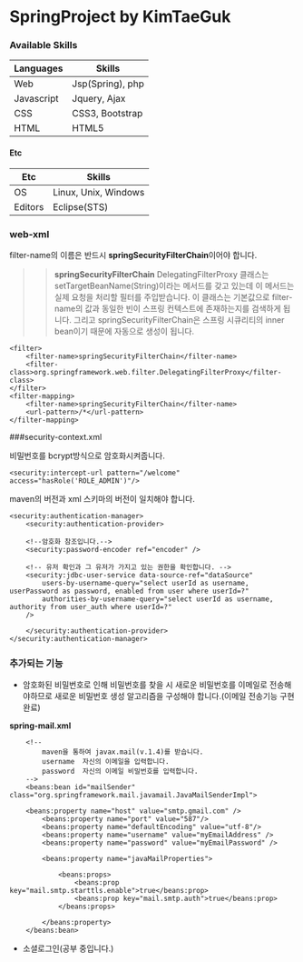 SpringProject by KimTaeGuk
===================

###  Available Skills
Languages             | Skills           |
----------------------|------------------|
Web                   | Jsp(Spring), php |
Javascript            | Jquery, Ajax     | 
CSS                   | CSS3, Bootstrap  |
HTML                  | HTML5            |

#### Etc
Etc                   | Skills               |
----------------------|----------------------|
OS                    | Linux, Unix, Windows |
Editors               | Eclipse(STS)         | 

### web-xml
filter-name의 이름은 반드시 **springSecurityFilterChain**이어야 합니다.

>>  **springSecurityFilterChain**
>DelegatingFilterProxy 클래스는 setTargetBeanName(String)이라는 메서드를 갖고 있는데 이 메서드는 실제 요청을 처리할 필터를 주입받습니다. 이 클래스는 기본값으로 filter-name의 값과 동일한 빈이 스프링 컨텍스트에 존재하는지를 검색하게 됩니다. 그리고 springSecurityFilterChain은 스프링 시큐리티의 inner bean이기 때문에 자동으로 생성이 됩니다.

    <filter>
        <filter-name>springSecurityFilterChain</filter-name>
	  	<filter-class>org.springframework.web.filter.DelegatingFilterProxy</filter-class>
	</filter>
	<filter-mapping>
	  	<filter-name>springSecurityFilterChain</filter-name>
	  	<url-pattern>/*</url-pattern>
	</filter-mapping>


###security-context.xml

비밀번호를 bcrypt방식으로 암호화시켜줍니다.

    <security:intercept-url pattern="/welcome" access="hasRole('ROLE_ADMIN')"/>	


maven의 버전과 xml 스키마의 버전이 일치해야 합니다.

    <security:authentication-manager>
        <security:authentication-provider>
 	    
	    <!--암호화 참조입니다.-->
	    <security:password-encoder ref="encoder" />
 				
 	    <!-- 유저 확인과 그 유저가 가지고 있는 권한을 확인합니다. --> 
 	    <security:jdbc-user-service data-source-ref="dataSource"
	        users-by-username-query="select userId as username, userPassword as password, enabled from user where userId=?"
	        authorities-by-username-query="select userId as username, authority from user_auth where userId=?"
	    />

        </security:authentication-provider>
    </security:authentication-manager>



### 추가되는 기능
- 암호화된 비밀번호로 인해 비밀번호를 찾을 시 새로운 비밀번호를 이메일로 전송해야하므로 새로운 비밀번호 생성 알고리즘을 구성해야 합니다.(이메일 전송기능 구현 완료)

**spring-mail.xml**
```
    <!-- 
        maven을 통하여 javax.mail(v.1.4)를 받습니다.
        username  자신의 이메일을 입력합니다.
        password  자신의 이메일 비밀번호를 입력합니다.
    -->
    <beans:bean id="mailSender" class="org.springframework.mail.javamail.JavaMailSenderImpl">
        
	<beans:property name="host" value="smtp.gmail.com" />
        <beans:property name="port" value="587"/>
        <beans:property name="defaultEncoding" value="utf-8"/>
        <beans:property name="username" value="myEmailAddress" />
        <beans:property name="password" value="myEmailPassword" />
		
        <beans:property name="javaMailProperties">
	
            <beans:props>
                <beans:prop key="mail.smtp.starttls.enable">true</beans:prop>
                <beans:prop key="mail.smtp.auth">true</beans:prop>
            </beans:props>
	
        </beans:property>
    </beans:bean>
```
	
- 소셜로그인(공부 중입니다.)


